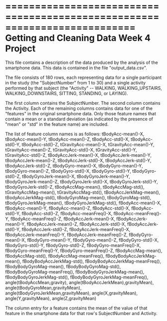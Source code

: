 ==========================================================================
Getting and Cleaning Data
Week 4 Project
==========================================================================
This file contains a description of the data produced by the analysis of 
the smartphone data. This data is contained in the file "output_data.csv".

The file consists of 180 rows, each representing data for a single 
participant in the study (the "SubjectNumber" from 1 to 30) and a single
activity performed by that subject (the "Activity" -- WALKING, 
WALKING_UPSTAIRS, WALKING_DOWNSTAIRS, SITTING, STANDING, or LAYING).

The first column contains the SubjectNumber. The second column contains
the Activity. Each of the remaining columns contains data for one of the 
"features" in the original smartphone data. Only those feature names that
contain a mean or a standard deviation (as indicated by the presence of 
"mean" or "std" in the feature name) are included.

The list of feature column names is as follows:
    tBodyAcc-mean()-X,      tBodyAcc-mean()-Y,      tBodyAcc-mean()-Z,
    tBodyAcc-std()-X,       tBodyAcc-std()-Y,       tBodyAcc-std()-Z,
    tGravityAcc-mean()-X,   tGravityAcc-mean()-Y,   tGravityAcc-mean()-Z,
    tGravityAcc-std()-X,    tGravityAcc-std()-Y,    tGravityAcc-std()-Z,
    tBodyAccJerk-mean()-X,  tBodyAccJerk-mean()-Y,  tBodyAccJerk-mean()-Z,
    tBodyAccJerk-std()-X,   tBodyAccJerk-std()-Y,   tBodyAccJerk-std()-Z,
    tBodyGyro-mean()-X,     tBodyGyro-mean()-Y,     tBodyGyro-mean()-Z,
    tBodyGyro-std()-X,      tBodyGyro-std()-Y,      tBodyGyro-std()-Z,
    tBodyGyroJerk-mean()-X, tBodyGyroJerk-mean()-Y, tBodyGyroJerk-mean()-Z,
    tBodyGyroJerk-std()-X,  tBodyGyroJerk-std()-Y,  tBodyGyroJerk-std()-Z,
    tBodyAccMag-mean(),
    tBodyAccMag-std(),
    tGravityAccMag-mean(),
    tGravityAccMag-std(),
    tBodyAccJerkMag-mean(),
    tBodyAccJerkMag-std(),
    tBodyGyroMag-mean(),
    tBodyGyroMag-std(),
    tBodyGyroJerkMag-mean(),
    tBodyGyroJerkMag-std(),
    fBodyAcc-mean()-X,         fBodyAcc-mean()-Y,         fBodyAcc-mean()-Z,
    fBodyAcc-std()-X,          fBodyAcc-std()-Y,          fBodyAcc-std()-Z,
    fBodyAcc-meanFreq()-X,     fBodyAcc-meanFreq()-Y,     fBodyAcc-meanFreq()-Z,
    fBodyAccJerk-mean()-X,     fBodyAccJerk-mean()-Y,     fBodyAccJerk-mean()-Z,
    fBodyAccJerk-std()-X,      fBodyAccJerk-std()-Y,      fBodyAccJerk-std()-Z,
    fBodyAccJerk-meanFreq()-X, fBodyAccJerk-meanFreq()-Y, fBodyAccJerk-meanFreq()-Z,
    fBodyGyro-mean()-X,        fBodyGyro-mean()-Y,        fBodyGyro-mean()-Z,
    fBodyGyro-std()-X,         fBodyGyro-std()-Y,         fBodyGyro-std()-Z,
    fBodyGyro-meanFreq()-X,    fBodyGyro-meanFreq()-Y,    fBodyGyro-meanFreq()-Z,
    fBodyAccMag-mean(),
    fBodyAccMag-std(),
    fBodyAccMag-meanFreq(),
    fBodyBodyAccJerkMag-mean(),
    fBodyBodyAccJerkMag-std(),
    fBodyBodyAccJerkMag-meanFreq(),
    fBodyBodyGyroMag-mean(),
    fBodyBodyGyroMag-std(),
    fBodyBodyGyroMag-meanFreq(),
    fBodyBodyGyroJerkMag-mean(),
    fBodyBodyGyroJerkMag-std(),
    fBodyBodyGyroJerkMag-meanFreq(),
    angle(tBodyAccMean,gravity),
    angle(tBodyAccJerkMean),gravityMean),
    angle(tBodyGyroMean,gravityMean),
    angle(tBodyGyroJerkMean,gravityMean),
    angle(X,gravityMean), angle(Y,gravityMean), angle(Z,gravityMean)

The column entry for a feature contains the mean of the value of that feature in the smartphone data for that row's SubjectNumber and Activity.
